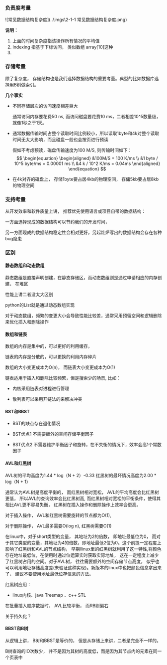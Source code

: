 ### 负责度考量

![常见数据结构复杂度](..\imgs\2-1-1 常见数据结构复杂度.png)

**说明：**

1. 上面的时间复杂度指该操作所有情况的平均值
2. Indexing 指基于下标访问， 类似数组 array[10]这种
3. 



### 存储考量

除了复杂度， 存储结构也是我们选择数据结构的重要考量。典型的比如数据库选择用B树做索引。

**几个事实**

+ 不同存储层次的访问速度相差巨大

  通常访问内存要花费50 ns, 而访问磁盘要花费10 ms，二者相差10^5数量级，就像1秒之于1天。

+ 通常数据传输时间占整个读取时间比例较小，所以读取1byte和4k对整个读取时间无太大影响，而且磁盘一般也会按页进行预读

  假如不考虑预读，磁盘传输速度为100 M/S, 则传输时间如下：
  $$
  \begin{equation}
  \begin{aligned}
  &100M/S = 100 K/ms \\
  &1 byte / 10^5 byte/ms = 0.00001 ms \\
  &4 k / 10^2 K/ms = 0.04ms
  \end{aligned}
  \end{equation}
  $$

+ 在4k对齐的磁盘上， 存储1byte要占居4kb的物理空间， 存储5kb要占居8kb的物理空间



### 支持考量

从开发效率和软件质量上讲， 推荐优先使用语言或项目自带的数据结构：

一方面选择现成的数据结构可以节约我们的开发时间， 

另一方面现成的数据结构稳定性会相对更好，另起灶炉写出的数据结构会存在各种bug隐患



### 区别

#### 静态数组和动态数组

静态数组是直接声明创建，在静态存储区，而动态数组则是通过申请相应的内存创建， 在堆区

性能上讲二者没太大区别

python的List就是通过动态数组实现

对于动态数组，频繁的变更大小会导致性能比较差，通常采用预留空间和逻辑删除来优化插入和删除操作





#### 数组和链表

数组的内存是集中的，可以更好的利用缓存， 

链表的内存是分散的，可以更换的利用内存碎片

数组的大小变更成本为O(n)， 而链表大小变更成本为O(1)



链表适用于插入和删除比较频繁，但是搜索少的场景,   比如：

+ 内核采用链表对进程进行管理

+ 散列表可以采用开链法的来解决冲突



#### BST和BBST

+ BST的缺点存在退化情况

+ BST优点1 不需要额外的空间存储平衡因子

+ BST优点2 不需要维护平衡因子和旋转，在不失衡的情况下，效率会高1个常数因子

  



#### AVL和红黑树

AVL树的平均高度为1.44 * log（N + 2）-0.33
红黑树的最坏情况高度为2.00 * log（N + 1）

通常认为AVL树是高度平衡的， 而红黑树相对宽松， AVL的平均高度会比红黑树更低， 所以AVL的查询效率会比红黑树高,  而红黑树相对宽松的平衡条件，使得其相比AVL更不容易失衡， 红黑树在插入操作和删除操作上效率会更高。

对于插入操作， AVL和红黑树需要旋转的节点都为O(1),

对于删除操作， AVL最多需要O(log n), 红黑树需要O(1)



在linux中，对于short类型的变量， 其地址为2的倍数， 即地址最低位为0， 而对于其它类型的变量，其地址为4的倍数，即地址最低2位为0。这个前提一定程度上影响了红黑树和AVL的节点结构， 早期llinux里的红黑树就利用了这一特性,将颜色存在地址最低位，在使用时通过位运算实时获取实际地址， 这在一定程度上减少了红黑树占用的空间。对于AVL树， 往往需要额外的空间存储节点高度， 似乎也可以利用地址存储高度差(未验证这种实现)。新版本的linux中也把颜色信息拿出来了， 建议不要使用地址最低位存信息的方法。



红黑树应用：

+ linux内核、java Treemap  、c++ STL



在批量插入顺序数据时， AVL比较平衡， 而RB则偏右

关于持久化？



#### BBST和B树

从逻辑上讲， B树和BBST是等价的， 但是从存储上来讲，二者是完全不一样的。

B树查询的IO次数少， 并不是因为其树的高度低，而是因为其节点内的元素在同一个页表中

